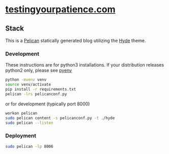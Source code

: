 # [testingyourpatience.com](https://www.testingyourpatience.com/)

## Stack

This is a [Pelican](http://docs.getpelican.com/en/stable/) statically generated blog utilizing the [Hyde](https://github.com/jvanz/pelican-hyde) theme.

### Development

These instructions are for python3 installations. If your distribution releases python2 only, please see [pyenv](https://github.com/pyenv/pyenv)

```sh
python -mvenv venv
source venv/activate
pip install -r requirements.txt
pelican -lrs pelicanconf.py
```

or for development (typically port 8000)

```sh
workon pelican
sudo pelican content -s pelicanconf.py -t ./hyde
sudo pelican --listen
```

### Deployment
```sh
sudo pelican -lp 8006
```
